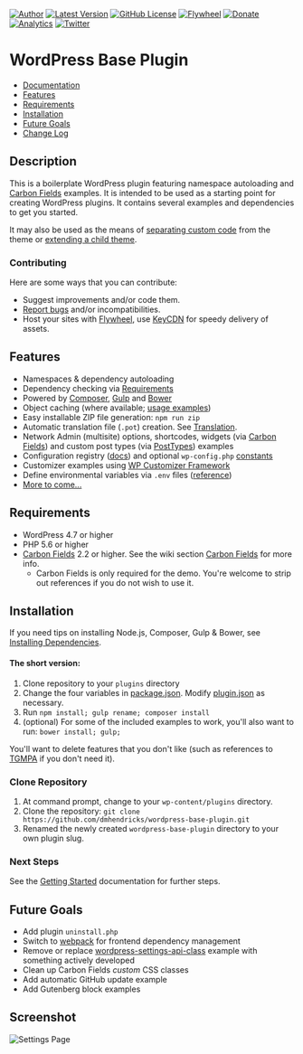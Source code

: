 [![Author](https://img.shields.io/badge/author-Daniel%20M.%20Hendricks-lightgrey.svg?colorB=9900cc&style=flat-square)](https://www.danhendricks.com/?utm_source=github.com&utm_medium=campaign&utm_content=button&utm_campaign=wordpress-base-plugin)
[![Latest Version](https://img.shields.io/github/release/dmhendricks/wordpress-base-plugin.svg?style=flat-square)](https://github.com/dmhendricks/wordpress-base-plugin/releases)
[![GitHub License](https://img.shields.io/badge/license-GPLv2-yellow.svg?style=flat-square)](https://raw.githubusercontent.com/dmhendricks/wordpress-base-plugin/master/LICENSE)
[![Flywheel](https://img.shields.io/badge/hosting-Flywheel-green.svg?style=flat-square&label=get%20hosted&colorB=AE2A21)](https://share.getf.ly/e25g6k?utm_source=github.com&utm_medium=campaign&utm_content=button&utm_campaign=dmhendricks%2Fwordpress-base-plugin)
[![Donate](https://img.shields.io/badge/Donate-PayPal-green.svg?style=flat-square)](https://paypal.me/danielhendricks)
[![Analytics](https://ga-beacon.appspot.com/UA-67333102-2/dmhendricks/wordpress-base-plugin?flat)](https://github.com/igrigorik/ga-beacon/?utm_source=github.com&utm_medium=referral&utm_content=button&utm_campaign=dmhendricks%2Fwordpress-base-plugin)
[![Twitter](https://img.shields.io/twitter/url/https/github.com/dmhendricks/wordpress-base-plugin.svg?style=social)](https://twitter.com/danielhendricks)

# WordPress Base Plugin

- [Documentation](https://github.com/dmhendricks/wordpress-base-plugin/wiki/)
- [Features](#features)
- [Requirements](#requirements)
- [Installation](#installation)
- [Future Goals](#future-goals)
- [Change Log](#change-log)

## Description

This is a boilerplate WordPress plugin featuring namespace autoloading and [Carbon Fields](https://carbonfields.net/?utm_source=github.com&utm_medium=referral&utm_content=button&utm_campaign=dmhendricks%2Fwordpress-base-plugin) examples. It is intended to be used as a starting point for creating WordPress plugins. It contains several examples and dependencies to get you started.

It may also be used as the means of [separating custom code](http://www.billerickson.net/core-functionality-plugin/?utm_source=github.com&utm_medium=referral&utm_content=button&utm_campaign=dmhendricks%2Fwordpress-base-plugin) from the theme or [extending a child theme](https://www.wp-code.com/wordpress-snippets/wordpress-grandchildren-themes/?utm_source=github.com&utm_medium=referral&utm_content=button&utm_campaign=dmhendricks%2Fwordpress-base-plugin).

### Contributing

Here are some ways that you can contribute:

* Suggest improvements and/or code them.
* [Report bugs](https://github.com/dmhendricks/wordpress-base-plugin/issues) and/or incompatibilities.
* Host your sites with [Flywheel](https://share.getf.ly/e25g6k?utm_source=github.com&utm_medium=campaign&utm_content=button&utm_campaign=dmhendricks%2Fwordpress-base-plugin), use [KeyCDN](https://www.keycdn.com/?a=42672&utm_source=github.com&utm_medium=campaign&utm_content=button&utm_campaign=dmhendricks%2Fwordpress-base-plugin
) for speedy delivery of assets.

## Features

* Namespaces & dependency autoloading
* Dependency checking via [Requirements](https://github.com/Kubitomakita/Requirements)
* Powered by [Composer](https://getcomposer.org/?utm_source=github.com&utm_medium=referral&utm_content=button&utm_campaign=dmhendricks%2Fwordpress-base-plugin), [Gulp](https://gulpjs.com/?utm_source=github.com&utm_medium=referral&utm_content=button&utm_campaign=dmhendricks%2Fwordpress-base-plugin) and [Bower](https://bower.io/?utm_source=github.com&utm_medium=referral&utm_content=button&utm_campaign=dmhendricks%2Fwordpress-base-plugin)
* Object caching (where available; [usage examples](https://github.com/dmhendricks/wordpress-toolkit/wiki/ObjectCache))
* Easy installable ZIP file generation: `npm run zip`
* Automatic translation file (`.pot`) creation. See [Translation](https://github.com/dmhendricks/wordpress-base-plugin/wiki/Translation).
* Network Admin (multisite) options, shortcodes, widgets (via [Carbon Fields](https://carbonfields.net?utm_source=github.com&utm_medium=referral&utm_content=button&utm_campaign=dmhendricks%2Fwordpress-base-plugin)) and custom post types (via [PostTypes](https://github.com/jjgrainger/PostTypes/)) examples
* Configuration registry ([docs](https://github.com/dmhendricks/wordpress-toolkit/wiki/ConfigRegistry)) and optional `wp-config.php` [constants](https://github.com/dmhendricks/wordpress-base-plugin/wiki/Configuration-&-Constants)
* Customizer examples using [WP Customizer Framework](https://github.com/inc2734/wp-customizer-framework/)
* Define environmental variables via `.env` files ([reference](https://github.com/dmhendricks/wordpress-toolkit/wiki/ToolKit#environment))
* [More to come...](#future-plans)

## Requirements

* WordPress 4.7 or higher
* PHP 5.6 or higher
* [Carbon Fields](https://github.com/htmlburger/carbon-fields) 2.2 or higher. See the wiki section [Carbon Fields](https://github.com/dmhendricks/wordpress-base-plugin/wiki#carbon-fields) for more info.
	* Carbon Fields is only required for the demo. You're welcome to strip out references if you do not wish to use it.

## Installation

If you need tips on installing Node.js, Composer, Gulp & Bower, see [Installing Dependencies](https://github.com/dmhendricks/wordpress-base-plugin/wiki/Installing-Dependencies).

#### The short version:

1. Clone repository to your `plugins` directory
1. Change the four variables in [package.json](https://github.com/dmhendricks/wordpress-base-plugin/wiki#setting-initial-variables). Modify [plugin.json](https://github.com/dmhendricks/wordpress-base-plugin/blob/master/plugin.json) as necessary.
1. Run `npm install; gulp rename; composer install`
1. (optional) For some of the included examples to work, you'll also want to run: `bower install; gulp;`

You'll want to delete features that you don't like (such as references to [TGMPA](http://tgmpluginactivation.com/) if you don't need it).

### Clone Repository

1. At command prompt, change to your `wp-content/plugins` directory.
1. Clone the repository: `git clone https://github.com/dmhendricks/wordpress-base-plugin.git`
1. Renamed the newly created `wordpress-base-plugin` directory to your own plugin slug.

### Next Steps

See the [Getting Started](https://github.com/dmhendricks/wordpress-base-plugin/wiki#getting-started) documentation for further steps.

## Future Goals

* Add plugin `uninstall.php`
* Switch to [webpack](https://webpack.js.org/) for frontend dependency management
* Remove or replace [wordpress-settings-api-class](https://github.com/tareq1988/wordpress-settings-api-class/) example with something actively developed
* Clean up Carbon Fields _custom_ CSS classes
* Add automatic GitHub update example
* Add Gutenberg block examples

## Screenshot

![Settings Page](https://raw.githubusercontent.com/dmhendricks/wordpress-base-plugin/master/assets/screenshot-1.png "Settings Page")